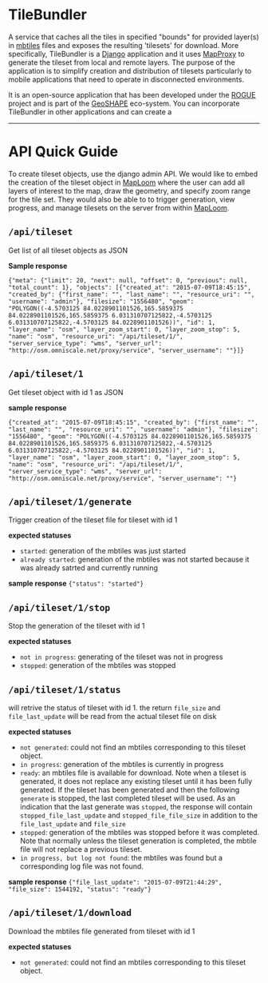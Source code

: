 TileBundler
==========
A service that caches all the tiles in specified "bounds" for provided layer(s) in [mbtiles][6] files and exposes the resulting 'tilesets' for download. More specifically, TileBundler is a [Django][1] application and it uses [MapProxy][2] to generate the tileset from local and remote layers. The purpose of the application is to simplify creation and distribution of tilesets particularly to mobile applications that need to operate in disconnected environments. 

It is an open-source application that has been developed under the [ROGUE][4] project and is part of the [GeoSHAPE][3] eco-system. You can incorporate TileBundler in other applications and can create a 

----------


API Quick Guide
=============
To create tileset objects, use the django admin API. We would like to embed the creation of the tileset object in [MapLoom][6] where the user can add all layers of interest to the map, draw the geometry, and specify zoom range for the tile set. They would also be able to to trigger generation, view progress, and manage tilesets on the server from within [MapLoom][6]. 

`/api/tileset`
---------------------------
Get list of all tileset objects as JSON

**Sample response**
```
{"meta": {"limit": 20, "next": null, "offset": 0, "previous": null, "total_count": 1}, "objects": [{"created_at": "2015-07-09T18:45:15", "created_by": {"first_name": "", "last_name": "", "resource_uri": "", "username": "admin"}, "filesize": "1556480", "geom": "POLYGON((-4.5703125 84.0228901101526,165.5859375 84.0228901101526,165.5859375 6.031310707125822,-4.5703125 6.031310707125822,-4.5703125 84.0228901101526))", "id": 1, "layer_name": "osm", "layer_zoom_start": 0, "layer_zoom_stop": 5, "name": "osm", "resource_uri": "/api/tileset/1/", "server_service_type": "wms", "server_url": "http://osm.omniscale.net/proxy/service", "server_username": ""}]}
```


`/api/tileset/1`
---------------------------
Get tileset object with id 1 as JSON

**sample response**
```
{"created_at": "2015-07-09T18:45:15", "created_by": {"first_name": "", "last_name": "", "resource_uri": "", "username": "admin"}, "filesize": "1556480", "geom": "POLYGON((-4.5703125 84.0228901101526,165.5859375 84.0228901101526,165.5859375 6.031310707125822,-4.5703125 6.031310707125822,-4.5703125 84.0228901101526))", "id": 1, "layer_name": "osm", "layer_zoom_start": 0, "layer_zoom_stop": 5, "name": "osm", "resource_uri": "/api/tileset/1/", "server_service_type": "wms", "server_url": "http://osm.omniscale.net/proxy/service", "server_username": ""}
```

`/api/tileset/1/generate`
-------------------------------------
Trigger creation of the tileset file for tileset with id 1

**expected statuses** 
- `started`: generation of the mbtiles was just started 
- `already started`: generation of the mbtiles was not started because it was already satrted and currently running

**sample response**
`{"status": "started"}`

`/api/tileset/1/stop`
-------------------------------
Stop the generation of the tileset with id 1

**expected statuses** 
- `not in progress`: generating of the tileset was not in progress
- `stopped`: generation of the mbtiles was stopped

`/api/tileset/1/status`
---------------------------------
will retrive the status of tileset with id 1. the return `file_size` and  `file_last_update` will be read from the actual tileset file on disk

**expected statuses** 
- `not generated`: could not find an mbtiles corresponding to this tileset object.
- `in progress`: generation of the mbtiles is currently in progress
- `ready`: an mbtiles file is available for download. Note when a tileset is generated, it does not replace any existing tileset until it has been fully generated. If the tileset has been generated and then the following `generate` is stopped, the last completed tileset will be used. As an indication that the last generate was `stopped`, the response will contain `stopped_file_last_update` and `stopped_file_file_size` in addition to the `file_last_update` and `file_size`
- `stopped`: generation of the mbtiles was stopped before it was completed. Note that normally unless the tileset generation is completed, the mbtile file will not replace a previous tileset.  
- `in progress, but log not found`: the mbtiles was found but a corresponding log file was not found.   

**sample response**
`{"file_last_update": "2015-07-09T21:44:29", "file_size": 1544192, "status": "ready"}`

`/api/tileset/1/download`
------------------------------------
Download the mbtiles file generated from tileset with id 1

**expected statuses**
- `not generated`: could not find an mbtiles corresponding to this tileset object.


  [1]: http://djangoproject.com "Django"
  [2]: http://mapproxy.org "MapProxy"
  [3]: http://geoshape.org "GeoSHAPE"
  [4]: http://github.com/rogue-jctd/ "ROGUE"
  [5]: http://github.com/ROGUE-JCTD/Arbiter-Android "Arbiter"
  [6]: http://github.com/mapbox/mbtiles-spec "mbtiles"
  [6]: http://github.com/ROGUE-JCTD/MapLoom  "MapLoom"
